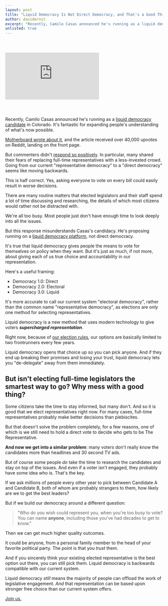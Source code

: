 ```yaml
---
layout: post
title: "Liquid Democracy Is Not Direct Democracy, and That's a Good Thing"
author: davidernst
excerpt: "Recently, Camilo Casas announced he's running as a liquid democracy candidate in Colorado."
unlisted: true
---
```


<iframe src="https://www.youtube.com/embed/Ya1dNNzkQTE" frameborder="0" allowfullscreen style="margin: 40px auto"></iframe>

<br />

Recently, Camilo Casas announced he's running as a [liquid democracy candidate](/2017/07/04/running-liquid-democracy-candidates/) in Colorado. It's fantastic for expanding people's understanding of what's now possible.

[Motherboard wrote about it](https://motherboard.vice.com/en_us/article/59dnbb/colorado-political-candidate-promises-to-give-his-seat-to-an-app), and the article received over 40,000 upvotes on Reddit, landing on the front page.

But commenters didn't [respond so positively](https://www.reddit.com/r/Futurology/comments/76xwut/colorado_political_candidate_promises_to_give_his/). In particular, many shared their fears of replacing full-time representatives with a less-invested crowd. Going from our current "representative democracy" to a "direct democracy" seems like moving backwards.

This is half correct. Yes, asking everyone to vote on every bill could easily result in worse decisions.

There are many routine matters that elected legislators and their staff spend a lot of time discussing and researching, the details of which most citizens would rather not be distracted with.

We're all too busy. Most people just don't have enough time to look deeply into all the issues.

But this response misunderstands Casas's candidacy. He's proposing running on a [liquid democracy platform](/2016/09/21/what-is-liquid-democracy/), not direct democracy.

It's true that liquid democracy gives people the means to vote for themselves on policy when they want. But it's just as much, if not more, about giving each of us true choice and accountability in our representation.

Here's a useful framing:

- Democracy 1.0: Direct
- Democracy 2.0: Electoral
- Democracy 3.0: Liquid

It's more accurate to call our current system "electoral democracy", rather than the common name "representative democracy", as elections are only one method for selecting representatives.

Liquid democracy is a new method that uses modern technology to give voters ***supercharged representation***.

Right now, because of [our election rules](/2017/03/06/how-to-move-past-two-parties/), our options are basically limited to two frontrunners every few years.

Liquid democracy opens that choice up so you can pick anyone. And if they end up breaking their promises and losing your trust, liquid democracy lets you "de-delegate" away from them immediately.


But isn't electing full-time legislators the smartest way to go? Why mess with a good thing?
--------

Some citizens take the time to stay informed, but many don't. And so it is good that we elect representatives right now. For many cases, full-time representatives probably make better decisions than plebiscites.

But that doesn't solve the problem completely, for a few reasons, one of which is we still need to hold a direct vote to decide who gets to be The Representative.

**And now we get into a similar problem**: many voters don't really know the candidates more than headlines and 30 second TV ads.

But of course some people *do* take the time to research the candidates and stay on top of the issues. And even if a voter isn't engaged, they probably have some idea who is. That's the key.

If we ask millions of people every other year to pick between Candidate A and Candidate B, both of whom are probably strangers to them, how likely are we to get the best leaders?

But if we build our democracy around a different question:

> "Who do you wish could represent you, when you're too busy to vote? You can name **anyone**, including those you've had decades to get to know."

Then we can get much higher quality outcomes.

It could be anyone, from a personal family member to the head of your favorite political party. The point is that you *trust* them.

And if you sincerely think your existing elected representative is the best option out there, you can still pick them. Liquid democracy is backwards compatible with our current system.

Liquid democracy *still* means the majority of people can offload the work of legislative engagement. *And* that representation can be based upon stronger free choice than our current system offers.

[Join us.](https://united.vote)
